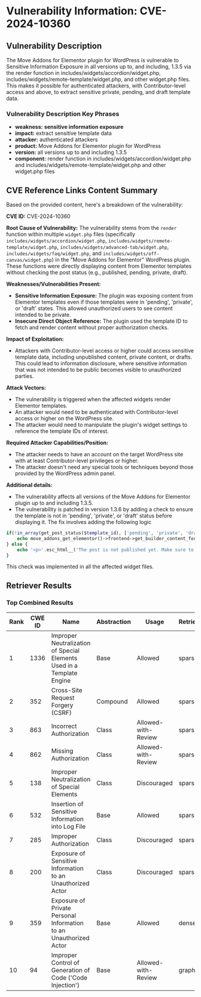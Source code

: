 # Vulnerability Information: CVE-2024-10360

## Vulnerability Description
The Move Addons for Elementor plugin for WordPress is vulnerable to Sensitive Information Exposure in all versions up to, and including, 1.3.5 via the render function in includes/widgets/accordion/widget.php, includes/widgets/remote-template/widget.php, and other widget.php files. This makes it possible for authenticated attackers, with Contributor-level access and above, to extract sensitive private, pending, and draft template data.

### Vulnerability Description Key Phrases
- **weakness:** **sensitive information exposure**
- **impact:** extract sensitive template data
- **attacker:** authenticated attackers
- **product:** Move Addons for Elementor plugin for WordPress
- **version:** all versions up to and including 1.3.5
- **component:** render function in includes/widgets/accordion/widget.php and includes/widgets/remote-template/widget.php and other widget.php files

## CVE Reference Links Content Summary
Based on the provided content, here's a breakdown of the vulnerability:

**CVE ID:** CVE-2024-10360

**Root Cause of Vulnerability:**
The vulnerability stems from the `render` function within multiple `widget.php` files (specifically `includes/widgets/accordion/widget.php`, `includes/widgets/remote-template/widget.php`, `includes/widgets/advanced-tab/widget.php`, `includes/widgets/faq/widget.php`, and `includes/widgets/off-canvas/widget.php`) in the "Move Addons for Elementor" WordPress plugin. These functions were directly displaying content from Elementor templates without checking the post status (e.g., published, pending, private, draft).

**Weaknesses/Vulnerabilities Present:**
- **Sensitive Information Exposure:** The plugin was exposing content from Elementor templates even if those templates were in 'pending', 'private', or 'draft' states. This allowed unauthorized users to see content intended to be private.
- **Insecure Direct Object Reference:** The plugin used the template ID to fetch and render content without proper authorization checks.

**Impact of Exploitation:**
- Attackers with Contributor-level access or higher could access sensitive template data, including unpublished content, private content, or drafts. This could lead to information disclosure, where sensitive information that was not intended to be public becomes visible to unauthorized parties.

**Attack Vectors:**
- The vulnerability is triggered when the affected widgets render Elementor templates.
- An attacker would need to be authenticated with Contributor-level access or higher on the WordPress site.
- The attacker would need to manipulate the plugin's widget settings to reference the template IDs of interest.

**Required Attacker Capabilities/Position:**
- The attacker needs to have an account on the target WordPress site with at least Contributor-level privileges or higher.
- The attacker doesn't need any special tools or techniques beyond those provided by the WordPress admin panel.

**Additional details:**
- The vulnerability affects all versions of the Move Addons for Elementor plugin up to and including 1.3.5.
- The vulnerability is patched in version 1.3.6 by adding a check to ensure the template is not in 'pending', 'private', or 'draft' status before displaying it. The fix involves adding the following logic
```php
if(!in_array(get_post_status($template_id), ['pending', 'private', 'draft'])) {
    echo move_addons_get_elementor()->frontend->get_builder_content_for_display( $template_id );
} else {
    echo '<p>'.esc_html__('The post is not published yet. Make sure to publish it to view the content.', 'moveaddons').'</p>';
}
```
This check was implemented in all the affected widget files.

## Retriever Results

### Top Combined Results

| Rank | CWE ID | Name | Abstraction | Usage  | Retrievers | Individual Scores |
|------|--------|------|-------------|-------|------------|-------------------|
| 1 | 1336 | Improper Neutralization of Special Elements Used in a Template Engine | Base | Allowed | sparse | 0.361 |
| 2 | 352 | Cross-Site Request Forgery (CSRF) | Compound | Allowed | sparse | 0.347 |
| 3 | 863 | Incorrect Authorization | Class | Allowed-with-Review | sparse | 0.346 |
| 4 | 862 | Missing Authorization | Class | Allowed-with-Review | sparse | 0.345 |
| 5 | 138 | Improper Neutralization of Special Elements | Class | Discouraged | sparse | 0.334 |
| 6 | 532 | Insertion of Sensitive Information into Log File | Base | Allowed | sparse | 0.328 |
| 7 | 285 | Improper Authorization | Class | Discouraged | sparse | 0.326 |
| 8 | 200 | Exposure of Sensitive Information to an Unauthorized Actor | Class | Discouraged | sparse | 0.324 |
| 9 | 359 | Exposure of Private Personal Information to an Unauthorized Actor | Base | Allowed | dense | 0.487 |
| 10 | 94 | Improper Control of Generation of Code ('Code Injection') | Base | Allowed-with-Review | graph | 0.002 |

